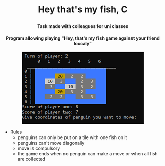 
<h1 align="center">

  Hey that's my fish, C
  <br>
</h1>

<h4 align="center">Task made with colleagues for uni classes</h4>
<h4 align="center">Program allowing playing "Hey, that's my fish game against your friend loccaly"</h4>

<div align="center">

 ![My Image](img/penguin_game.png)
 </div>
  
* Rules
  - penguins can only be put on a tile with one fish on it
  - penguins can't move diagonally
  - move is compulsory
  - the game ends when no penguin can make a move or when all fish are collected
  

